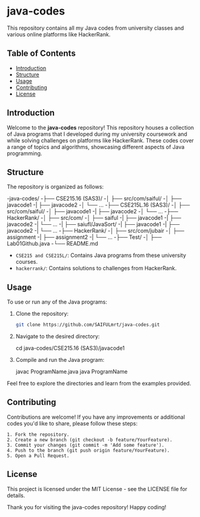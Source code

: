 # java-codes

This repository contains all my Java codes from university classes and various online platforms like HackerRank.

## Table of Contents

- [Introduction](#introduction)
- [Structure](#structure)
- [Usage](#usage)
- [Contributing](#contributing)
- [License](#license)

## Introduction

Welcome to the **java-codes** repository! This repository houses a collection of Java programs that I developed during my university coursework and while solving challenges on platforms like HackerRank. These codes cover a range of topics and algorithms, showcasing different aspects of Java programming.

## Structure

The repository is organized as follows:

-java-codes/
-├── CSE215.16 (SAS3)/
-│ ├── src/com/saiful/
-│   ├── javacode1
-|   ├── javacode2
-│   └── ...
-├── CSE215L.16 (SAS3)/
-│ ├── src/com/saiful/
-│   ├── javacode1
-|   ├── javacode2
-│   └── ...
-├── HackerRank/
-│ ├── src/com/
-│   ├── saiful
-|     ├── javacode1
-|     ├── javacode2
-|     └── ...
-|   ├── saiufl/JavaSort/
-|     ├── javacode1
-|     ├── javacode2
-|     └── ... 
-├── HackerRank/
-│ ├── src/com/jubair
-│   ├── assignment
-|   ├── assignment2
-|   └── ...
-├── Test/
-│ ├── Lab01Github.java
-└── README.md


- `CSE215 and CSE215L/`: Contains Java programs from these university courses.
- `hackerrank/`: Contains solutions to challenges from HackerRank.

## Usage

To use or run any of the Java programs:

1. Clone the repository:

   ```sh
   git clone https://github.com/SAIFULmrt/java-codes.git

2. Navigate to the desired directory:

   cd java-codes/CSE215.16 (SAS3)/javacode1

3. Compile and run the Java program:

   javac ProgramName.java
   java ProgramName

Feel free to explore the directories and learn from the examples provided.

## Contributing

Contributions are welcome! If you have any improvements or additional codes you'd like to share, please follow these steps:

    1. Fork the repository.
    2. Create a new branch (git checkout -b feature/YourFeature).
    3. Commit your changes (git commit -m 'Add some feature').
    4. Push to the branch (git push origin feature/YourFeature).
    5. Open a Pull Request.


## License

This project is licensed under the MIT License - see the LICENSE file for details.

Thank you for visiting the java-codes repository! Happy coding!
